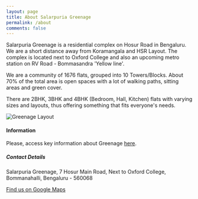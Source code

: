 ```yaml
---
layout: page
title: About Salarpuria Greenage
permalink: /about
comments: false
---
```


<div class="row justify-content-between">
<div class="col-md-8 pr-5">

<p> Salarpuria Greenage is a residential complex on Hosur Road in Bengaluru. We are a short distance away from Koramangala and HSR Layout. The complex is located next to Oxford College and also an upcoming metro station on RV Road - Bommasandra 'Yellow line'. 
  
We are a community of 1676 flats, grouped into 10 Towers/Blocks. About 70% of the total area is open spaces with a lot of walking paths, sitting areas and green cover. 

There are 2BHK, 3BHK and 4BHK (Bedroom, Hall, Kitchen) flats with varying sizes and layouts, thus offering something that fits everyone's needs. 

</p>

<p class="mb-5"><img class="shadow-lg" src="{{site.baseurl}}/assets/images/greenage-layout.png" alt="Greenage Layout" /></p>

<h4>Information</h4>

<p>Please, access key information about Greenage <a target="_blank" href="https://bit.ly/greenage-info">here</a>.</p>

</div>

<div class="col-md-4">

<div class="sticky-top sticky-top-80">
<h5>Contact Details</h5>

<p>Salarpuria Greenage, 7 Hosur Main Road, Next to Oxford College, Bommanahalli, Bengaluru - 560068</p>

<a target="_blank" href="https://goo.gl/maps/DJB7JAjHRAXRLe3W8" class="btn btn-danger">Find us on Google Maps</a> 

</div>
</div>
</div>
